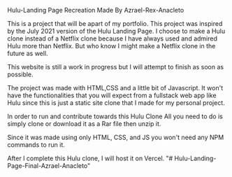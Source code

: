 Hulu-Landing Page Recreation Made By Azrael-Rex-Anacleto


This is a project that will be apart of my portfolio. This project was inspired by the July 2021 version of the Hulu Landing Page. I choose to make a Hulu clone instead of a Netflix clone because I have always used and admired Hulu more than Netflix. But who know I might make a Netflix clone in the future as well.

This website is still a work in progress but I will attempt to finish as soon as possible.

The project was made with HTML,CSS and a little bit of Javascript. It won't have the functionalities that you will expect from a fullstack web app like Hulu since this is just a static site clone that I made for my personal project.

In order to run and contribute towards this Hulu Clone All you need to do is simply clone or download it as a Rar file then unzip it.

Since it was made using only HTML, CSS, and JS you won't need any NPM commands to run it.

After I complete this Hulu clone, I will host it on Vercel.
"# Hulu-Landing-Page-Final-Azrael-Anacleto" 
